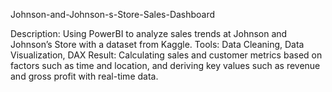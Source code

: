 Johnson-and-Johnson-s-Store-Sales-Dashboard

Description: Using PowerBI to analyze sales trends at Johnson and Johnson’s Store with a dataset from Kaggle.
Tools: Data Cleaning, Data Visualization, DAX
Result: Calculating sales and customer metrics based on factors such as time and location, and deriving key values such as revenue and gross profit with real-time data.
